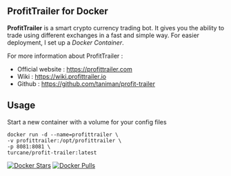 ProfitTrailer for Docker
------------------------

**ProfitTrailer** is a smart crypto currency trading bot. It gives you the ability to trade using different exchanges in a fast and simple way.
For easier deployment, I set up a *Docker Container*.

For more information about ProfitTrailer :

 - Official website : https://profittrailer.com
 - Wiki : https://wiki.profittrailer.io
 - Github : https://github.com/taniman/profit-trailer

Usage
-----

Start a new container with a volume for your config files

    docker run -d --name=profittrailer \
    -v profittrailer:/opt/profittrailer \
    -p 8081:8081 \
    turcane/profit-trailer:latest

[![Docker Stars](https://img.shields.io/docker/stars/turcane/profit-trailer.svg)](https://hub.docker.com/r/turcane/profit-trailer/)
[![Docker Pulls](https://img.shields.io/docker/pulls/turcane/profit-trailer.svg)](https://hub.docker.com/r/turcane/profit-trailer/)
